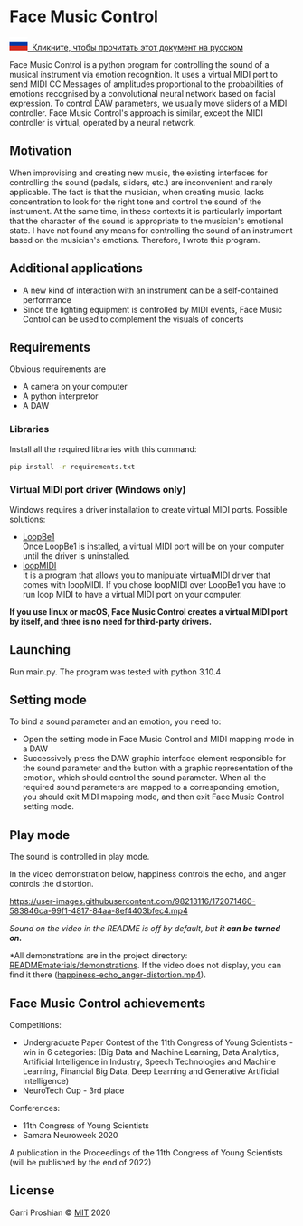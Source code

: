 # Face Music Control

[<img src = ".\READMEmaterials\flags\ru.svg">&nbsp; Кликните, чтобы прочитать этот документ на русском](README.ru.md)

Face Music Control is a python program for controlling the sound of a musical instrument via emotion recognition. It uses a virtual MIDI port to send MIDI CC Messages of amplitudes proportional to the probabilities of emotions recognised by a convolutional neural network based on facial expression. To control DAW parameters, we usually move sliders of a MIDI controller. Face Music Control's approach is similar, except the MIDI controller is virtual, operated by a neural network.

## Motivation
When improvising and creating new music, the existing interfaces for controlling the sound (pedals, sliders, etc.) are inconvenient and rarely applicable. The fact is that the musician, when creating music, lacks concentration to look for the right tone and control the sound of the instrument. At the same time, in these contexts it is particularly important that the character of the sound is appropriate to the musician's emotional state. I have not found any means for controlling the sound of an instrument based on the musician's emotions. Therefore, I wrote this program.

## Additional applications
* A new kind of interaction with an instrument can be a self-contained performance
* Since the lighting equipment is controlled by MIDI events, Face Music Control can be used to complement the visuals of concerts

## Requirements
Obvious requirements are
* A camera on your computer
* A python interpretor
* A DAW

### Libraries
Install all the required libraries with this command:

```bash
pip install -r requirements.txt
```

### Virtual MIDI port driver **(Windows only)**
Windows requires a driver installation to create virtual MIDI ports. Possible solutions:
* [LoopBe1](https://www.nerds.de/en/download.html)
<br> Once LoopBe1 is installed, a virtual MIDI port will be on your computer until the driver is uninstalled.
* [loopMIDI](https://www.tobias-erichsen.de/software/loopmidi.html)
<br> It is a program that allows you to manipulate virtualMIDI driver that comes with loopMIDI. If you chose loopMIDI over LoopBe1 you have to run loop MIDI to have a virtual MIDI port on your computer.

**If you use linux or macOS, Face Music Control creates a virtual MIDI port by itself, and three is no need for third-party drivers.**

## Launching

Run main.py. The program was tested with python 3.10.4

## Setting mode
To bind a sound parameter and an emotion, you need to:
* Open the setting mode in Face Music Control and MIDI mapping mode in a DAW
* Successively press the DAW graphic interface element responsible for the sound parameter and the button with a graphic representation of the emotion, which should control the sound parameter.
When all the required sound parameters are mapped to a corresponding emotion, you should exit MIDI mapping mode, and then exit Face Music Control setting mode. 

## Play mode
The sound is controlled in play mode.

In the video demonstration below, happiness controls the echo, and anger controls the distortion.

https://user-images.githubusercontent.com/98213116/172071460-583846ca-99f1-4817-84aa-8ef4403bfec4.mp4

*Sound on the video in the README is off by default, but **it can be turned on.***

*All demonstrations are in the project directory: [READMEmaterials/demonstrations](READMEmaterials/demonstrations). If the video does not display, you can find it there ([happiness-echo_anger-distortion.mp4](READMEmaterials/demonstrations/happiness-echo_anger-distortion.mp4)).

<!--
## Contributing
Pull requests are welcome. For major changes, please open an issue first to discuss what you would like to change.

Please make sure to update tests as appropriate.
-->
## Face Music Control achievements
Competitions:
* Undergraduate Paper Contest of the 11th Congress of Young Scientists - win in 6 categories:
(Big Data and Machine Learning, Data Analytics, Artificial Intelligence in Industry, Speech Technologies and Machine Learning, Financial Big Data, Deep Learning and Generative Artificial Intelligence)
* NeuroTech Cup - 3rd place

Conferences:
* 11th Congress of Young Scientists
* Samara Neuroweek 2020

A publication in the Proceedings of the 11th Congress of Young Scientists (will be published by the end of 2022)

## License
Garri Proshian © [MIT](https://choosealicense.com/licenses/mit/) 2020
